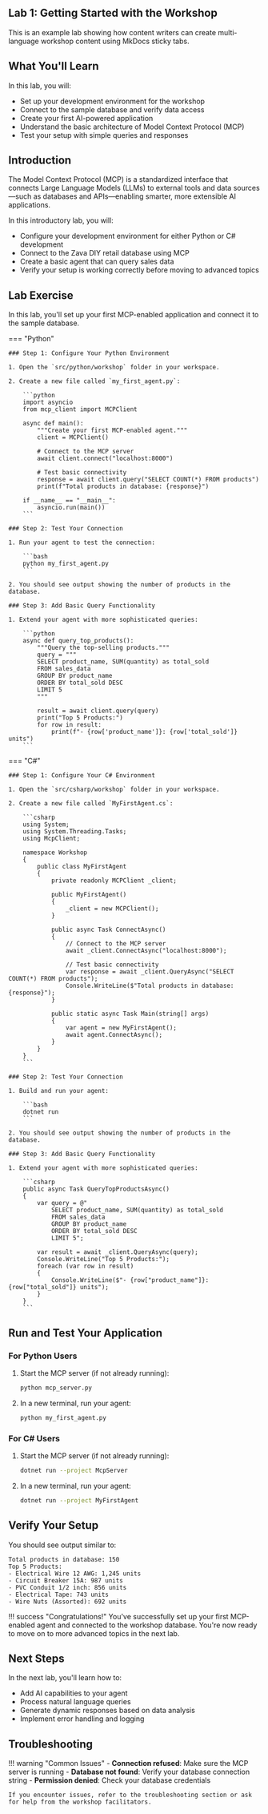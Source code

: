 ## Lab 1: Getting Started with the Workshop

This is an example lab showing how content writers can create multi-language workshop content using MkDocs sticky tabs.

## What You'll Learn

In this lab, you will:

- Set up your development environment for the workshop
- Connect to the sample database and verify data access
- Create your first AI-powered application
- Understand the basic architecture of Model Context Protocol (MCP)
- Test your setup with simple queries and responses

## Introduction

The Model Context Protocol (MCP) is a standardized interface that connects Large Language Models (LLMs) to external tools and data sources—such as databases and APIs—enabling smarter, more extensible AI applications.

In this introductory lab, you will:

- Configure your development environment for either Python or C# development
- Connect to the Zava DIY retail database using MCP
- Create a basic agent that can query sales data
- Verify your setup is working correctly before moving to advanced topics

## Lab Exercise

In this lab, you'll set up your first MCP-enabled application and connect it to the sample database.

=== "Python"

    ### Step 1: Configure Your Python Environment

    1. Open the `src/python/workshop` folder in your workspace.

    2. Create a new file called `my_first_agent.py`:

        ```python
        import asyncio
        from mcp_client import MCPClient
        
        async def main():
            """Create your first MCP-enabled agent."""
            client = MCPClient()
            
            # Connect to the MCP server
            await client.connect("localhost:8000")
            
            # Test basic connectivity
            response = await client.query("SELECT COUNT(*) FROM products")
            print(f"Total products in database: {response}")
            
        if __name__ == "__main__":
            asyncio.run(main())
        ```

    ### Step 2: Test Your Connection

    1. Run your agent to test the connection:

        ```bash
        python my_first_agent.py
        ```

    2. You should see output showing the number of products in the database.

    ### Step 3: Add Basic Query Functionality

    1. Extend your agent with more sophisticated queries:

        ```python
        async def query_top_products():
            """Query the top-selling products."""
            query = """
            SELECT product_name, SUM(quantity) as total_sold 
            FROM sales_data 
            GROUP BY product_name 
            ORDER BY total_sold DESC 
            LIMIT 5
            """
            
            result = await client.query(query)
            print("Top 5 Products:")
            for row in result:
                print(f"- {row['product_name']}: {row['total_sold']} units")
        ```

=== "C#"

    ### Step 1: Configure Your C# Environment

    1. Open the `src/csharp/workshop` folder in your workspace.

    2. Create a new file called `MyFirstAgent.cs`:

        ```csharp
        using System;
        using System.Threading.Tasks;
        using McpClient;
        
        namespace Workshop
        {
            public class MyFirstAgent
            {
                private readonly MCPClient _client;
                
                public MyFirstAgent()
                {
                    _client = new MCPClient();
                }
                
                public async Task ConnectAsync()
                {
                    // Connect to the MCP server
                    await _client.ConnectAsync("localhost:8000");
                    
                    // Test basic connectivity
                    var response = await _client.QueryAsync("SELECT COUNT(*) FROM products");
                    Console.WriteLine($"Total products in database: {response}");
                }
                
                public static async Task Main(string[] args)
                {
                    var agent = new MyFirstAgent();
                    await agent.ConnectAsync();
                }
            }
        }
        ```

    ### Step 2: Test Your Connection

    1. Build and run your agent:

        ```bash
        dotnet run
        ```

    2. You should see output showing the number of products in the database.

    ### Step 3: Add Basic Query Functionality

    1. Extend your agent with more sophisticated queries:

        ```csharp
        public async Task QueryTopProductsAsync()
        {
            var query = @"
                SELECT product_name, SUM(quantity) as total_sold 
                FROM sales_data 
                GROUP BY product_name 
                ORDER BY total_sold DESC 
                LIMIT 5";
                
            var result = await _client.QueryAsync(query);
            Console.WriteLine("Top 5 Products:");
            foreach (var row in result)
            {
                Console.WriteLine($"- {row["product_name"]}: {row["total_sold"]} units");
            }
        }
        ```

## Run and Test Your Application

### For Python Users
1. Start the MCP server (if not already running):
   ```bash
   python mcp_server.py
   ```

2. In a new terminal, run your agent:
   ```bash
   python my_first_agent.py
   ```

### For C# Users
1. Start the MCP server (if not already running):
   ```bash
   dotnet run --project McpServer
   ```

2. In a new terminal, run your agent:
   ```bash
   dotnet run --project MyFirstAgent
   ```

## Verify Your Setup

You should see output similar to:
```
Total products in database: 150
Top 5 Products:
- Electrical Wire 12 AWG: 1,245 units
- Circuit Breaker 15A: 987 units
- PVC Conduit 1/2 inch: 856 units
- Electrical Tape: 743 units
- Wire Nuts (Assorted): 692 units
```

!!! success "Congratulations!"
    You've successfully set up your first MCP-enabled agent and connected to the workshop database. You're now ready to move on to more advanced topics in the next lab.

## Next Steps

In the next lab, you'll learn how to:
- Add AI capabilities to your agent
- Process natural language queries
- Generate dynamic responses based on data analysis
- Implement error handling and logging

## Troubleshooting

!!! warning "Common Issues"
    - **Connection refused**: Make sure the MCP server is running
    - **Database not found**: Verify your database connection string
    - **Permission denied**: Check your database credentials
    
    If you encounter issues, refer to the troubleshooting section or ask for help from the workshop facilitators.
